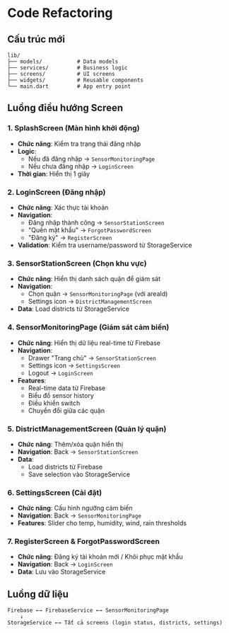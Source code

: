# Code Refactoring

## Cấu trúc mới

```
lib/
├── models/           # Data models
├── services/         # Business logic
├── screens/          # UI screens
├── widgets/          # Reusable components
└── main.dart         # App entry point
```

## Luồng điều hướng Screen

### 1. **SplashScreen** (Màn hình khởi động)
- **Chức năng**: Kiểm tra trạng thái đăng nhập
- **Logic**: 
  - Nếu đã đăng nhập → `SensorMonitoringPage`
  - Nếu chưa đăng nhập → `LoginScreen`
- **Thời gian**: Hiển thị 1 giây

### 2. **LoginScreen** (Đăng nhập)
- **Chức năng**: Xác thực tài khoản
- **Navigation**:
  - Đăng nhập thành công → `SensorStationScreen`
  - "Quên mật khẩu" → `ForgotPasswordScreen`
  - "Đăng ký" → `RegisterScreen`
- **Validation**: Kiểm tra username/password từ StorageService

### 3. **SensorStationScreen** (Chọn khu vực)
- **Chức năng**: Hiển thị danh sách quận để giám sát
- **Navigation**:
  - Chọn quận → `SensorMonitoringPage` (với areaId)
  - Settings icon → `DistrictManagementScreen`
- **Data**: Load districts từ StorageService

### 4. **SensorMonitoringPage** (Giám sát cảm biến)
- **Chức năng**: Hiển thị dữ liệu real-time từ Firebase
- **Navigation**:
  - Drawer "Trang chủ" → `SensorStationScreen`
  - Settings icon → `SettingsScreen`
  - Logout → `LoginScreen`
- **Features**: 
  - Real-time data từ Firebase
  - Biểu đồ sensor history
  - Điều khiển switch
  - Chuyển đổi giữa các quận

### 5. **DistrictManagementScreen** (Quản lý quận)
- **Chức năng**: Thêm/xóa quận hiển thị
- **Navigation**: Back → `SensorStationScreen`
- **Data**: 
  - Load districts từ Firebase
  - Save selection vào StorageService

### 6. **SettingsScreen** (Cài đặt)
- **Chức năng**: Cấu hình ngưỡng cảm biến
- **Navigation**: Back → `SensorMonitoringPage`
- **Features**: Slider cho temp, humidity, wind, rain thresholds

### 7. **RegisterScreen** & **ForgotPasswordScreen**
- **Chức năng**: Đăng ký tài khoản mới / Khôi phục mật khẩu
- **Navigation**: Back → `LoginScreen`
- **Data**: Lưu vào StorageService

## Luồng dữ liệu

```
Firebase ←→ FirebaseService ←→ SensorMonitoringPage
    ↓
StorageService ←→ Tất cả screens (login status, districts, settings)
```